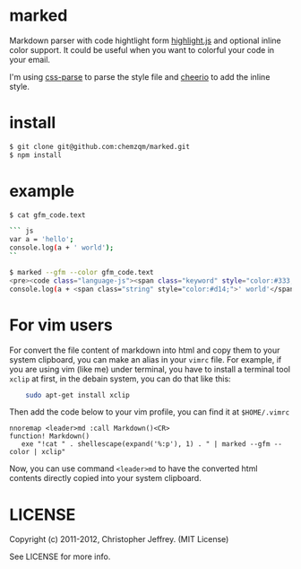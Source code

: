 # marked

Markdown parser with code hightlight form [highlight.js](https://github.com/isagalaev/highlight.js) and optional inline color support. It could be useful when you want to colorful your code in your email.

I'm using [css-parse](https://github.com/visionmedia/node-css-parse) to parse the style file and [cheerio](git://github.com/MatthewMueller/cheerio.git) to add the inline style.

# install

```bash
$ git clone git@github.com:chemzqm/marked.git
$ npm install
```

# example

```bash
$ cat gfm_code.text 

``` js
var a = 'hello';
console.log(a + ' world');
`` 

$ marked --gfm --color gfm_code.text 
<pre><code class="language-js"><span class="keyword" style="color:#333;font-weight:bold;">var</span> a = <span class="string" style="color:#d14;">'hello'</span>;
console.log(a + <span class="string" style="color:#d14;">' world'</span>);</code></pre></span></span></span></code></pre>
```

# For vim users
For convert the file content of markdown into html and copy them to your system clipboard, you can make an alias in your `vimrc` file. For example, if you are using vim (like me) under terminal, you have to install a terminal tool `xclip` at first, in the debain system, you can do that like this:

``` bash
    sudo apt-get install xclip
```
Then add the code below to your vim profile, you can find it at `$HOME/.vimrc` 

``` viml
nnoremap <leader>md :call Markdown()<CR>
function! Markdown()
   exe "!cat " . shellescape(expand('%:p'), 1) . " | marked --gfm --color | xclip"

```
Now, you can use command `<leader>md` to have the converted html contents directly copied into your system clipboard.

# LICENSE
Copyright (c) 2011-2012, Christopher Jeffrey. (MIT License)

See LICENSE for more info.
